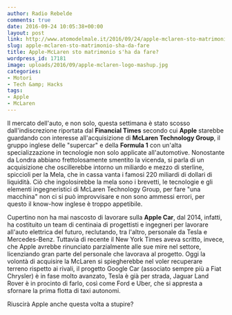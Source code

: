 ```yaml
---
author: Radio Rebelde
comments: true
date: 2016-09-24 10:05:38+00:00
layout: post
link: http://www.atomodelmale.it/2016/09/24/apple-mclaren-sto-matrimonio-sha-da-fare/
slug: apple-mclaren-sto-matrimonio-sha-da-fare
title: Apple-McLaren sto matrimonio s'ha da fare?
wordpress_id: 17181
image: uploads/2016/09/apple-mclaren-logo-mashup.jpg
categories:
- Motori
- Tech &amp; Hacks
tags:
- Apple
- McLaren
---
```


Il mercato dell'auto, e non solo, questa settimana è stato scosso dall'indiscrezione riportata dal **Financial Times** secondo cui **Apple** starebbe guardando con interesse all'acquisizione di **McLaren Technology Group**, il gruppo inglese delle "supercar" e della **Formula 1** con un'alta specializzazione in tecnologie non solo applicate all'automotive.
Nonostante da Londra abbiano frettolosamente smentito la vicenda, si parla di un acquisizione che oscillerebbe intorno un miliardo e mezzo di sterline, spiccioli per la Mela, che in cassa vanta i famosi 220 miliardi di dollari di liquidità.
Ciò che ingolosirebbe la mela sono i brevetti, le tecnologie e gli elementi ingegneristici di McLaren Technology Group, per fare "una macchina" non ci si può improvvisare e non sono ammessi errori, per questo il know-how inglese è troppo appetibile.

Cupertino non ha mai nascosto di lavorare sulla **Apple Car**, dal 2014, infatti, ha costituito un team di centinaia di progettisti e ingegneri per lavorare all'auto elettrica del futuro, reclutando, tra l'altro, personale da Tesla e Mercedes-Benz. Tuttavia di recente il New York Times aveva scritto, invece, che Apple avrebbe rinunciato parzialmente alle sue mire nel settore, licenziando gran parte del personale che lavorava al progetto.
Oggi la volontà di acquisire la McLaren si spiegherebbe nel voler recuperare terreno rispetto ai rivali, il progetto Google Car (associato sempre più a Fiat Chrysler) è in fase molto avanzato, Tesla è già per strada, Jaguar Land Rover è in procinto di farlo, così come Ford e Uber, che si appresta a sfornare la prima flotta di taxi autonomi.

Riuscirà Apple anche questa volta a stupire?
